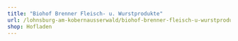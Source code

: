 ```yaml
---
title: "Biohof Brenner Fleisch- u. Wurstprodukte"
url: /lohnsburg-am-kobernausserwald/biohof-brenner-fleisch-u-wurstprodukte/
shop: Hofladen
---
```

